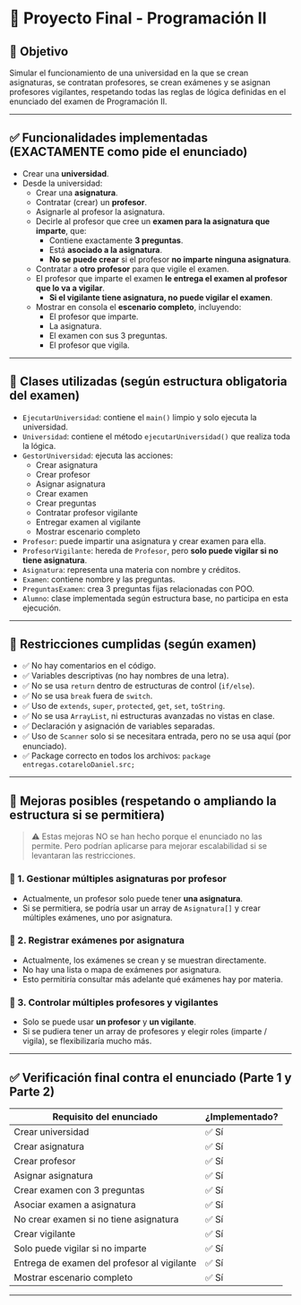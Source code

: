 # 📘 Proyecto Final - Programación II

## 🎯 Objetivo

Simular el funcionamiento de una universidad en la que se crean asignaturas, se contratan profesores, se crean exámenes y se asignan profesores vigilantes, respetando todas las reglas de lógica definidas en el enunciado del examen de Programación II.

---

## ✅ Funcionalidades implementadas (EXACTAMENTE como pide el enunciado)

- Crear una **universidad**.
- Desde la universidad:
  - Crear una **asignatura**.
  - Contratar (crear) un **profesor**.
  - Asignarle al profesor la asignatura.
  - Decirle al profesor que cree un **examen para la asignatura que imparte**, que:
    - Contiene exactamente **3 preguntas**.
    - Está **asociado a la asignatura**.
    - **No se puede crear** si el profesor **no imparte ninguna asignatura**.
  - Contratar a **otro profesor** para que vigile el examen.
  - El profesor que imparte el examen **le entrega el examen al profesor que lo va a vigilar**.
    - **Si el vigilante tiene asignatura, no puede vigilar el examen**.
  - Mostrar en consola el **escenario completo**, incluyendo:
    - El profesor que imparte.
    - La asignatura.
    - El examen con sus 3 preguntas.
    - El profesor que vigila.

---

## 🧱 Clases utilizadas (según estructura obligatoria del examen)

- `EjecutarUniversidad`: contiene el `main()` limpio y solo ejecuta la universidad.
- `Universidad`: contiene el método `ejecutarUniversidad()` que realiza toda la lógica.
- `GestorUniversidad`: ejecuta las acciones:
  - Crear asignatura
  - Crear profesor
  - Asignar asignatura
  - Crear examen
  - Crear preguntas
  - Contratar profesor vigilante
  - Entregar examen al vigilante
  - Mostrar escenario completo
- `Profesor`: puede impartir una asignatura y crear examen para ella.
- `ProfesorVigilante`: hereda de `Profesor`, pero **solo puede vigilar si no tiene asignatura**.
- `Asignatura`: representa una materia con nombre y créditos.
- `Examen`: contiene nombre y las preguntas.
- `PreguntasExamen`: crea 3 preguntas fijas relacionadas con POO.
- `Alumno`: clase implementada según estructura base, no participa en esta ejecución.

---

## 🔐 Restricciones cumplidas (según examen)

- ✅ No hay comentarios en el código.
- ✅ Variables descriptivas (no hay nombres de una letra).
- ✅ No se usa `return` dentro de estructuras de control (`if/else`).
- ✅ No se usa `break` fuera de `switch`.
- ✅ Uso de `extends`, `super`, `protected`, `get`, `set`, `toString`.
- ✅ No se usa `ArrayList`, ni estructuras avanzadas no vistas en clase.
- ✅ Declaración y asignación de variables separadas.
- ✅ Uso de `Scanner` solo si se necesitara entrada, pero no se usa aquí (por enunciado).
- ✅ Package correcto en todos los archivos: `package entregas.cotareloDaniel.src;`

---

## 🚧 Mejoras posibles (respetando o ampliando la estructura si se permitiera)

> ⚠️ Estas mejoras NO se han hecho porque el enunciado no las permite. Pero podrían aplicarse para mejorar escalabilidad si se levantaran las restricciones.

### 🔹 1. Gestionar múltiples asignaturas por profesor
- Actualmente, un profesor solo puede tener **una asignatura**.
- Si se permitiera, se podría usar un array de `Asignatura[]` y crear múltiples exámenes, uno por asignatura.

### 🔹 2. Registrar exámenes por asignatura
- Actualmente, los exámenes se crean y se muestran directamente.
- No hay una lista o mapa de exámenes por asignatura.
- Esto permitiría consultar más adelante qué exámenes hay por materia.

### 🔹 3. Controlar múltiples profesores y vigilantes
- Solo se puede usar **un profesor** y **un vigilante**.
- Si se pudiera tener un array de profesores y elegir roles (imparte / vigila), se flexibilizaría mucho más.

---

## ✅ Verificación final contra el enunciado (Parte 1 y Parte 2)

| Requisito del enunciado | ¿Implementado? |
|--------------------------|----------------|
| Crear universidad        | ✅ Sí           |
| Crear asignatura         | ✅ Sí           |
| Crear profesor           | ✅ Sí           |
| Asignar asignatura       | ✅ Sí           |
| Crear examen con 3 preguntas | ✅ Sí      |
| Asociar examen a asignatura  | ✅ Sí      |
| No crear examen si no tiene asignatura | ✅ Sí |
| Crear vigilante          | ✅ Sí           |
| Solo puede vigilar si no imparte        | ✅ Sí |
| Entrega de examen del profesor al vigilante | ✅ Sí |
| Mostrar escenario completo             | ✅ Sí |

---